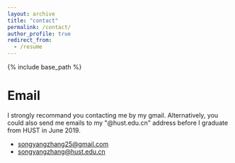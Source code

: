 ```yaml
---
layout: archive
title: "contact"
permalink: /contact/
author_profile: true
redirect_from:
  - /resume
---
```


{% include base_path %}

Email
======
I strongly recommand you contacting me by my gmail. Alternatively, you could also send me emails to my "@hust.edu.cn" address before I graduate from HUST in June 2019. 
* songyangzhang25@gmail.com
* songyangzhang@hust.edu.cn


